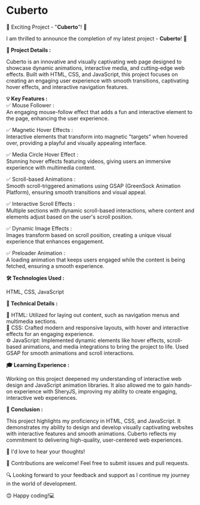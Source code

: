 # Cuberto

🚀 Exciting Project - "<b>Cuberto</b>"! 🎉

I am thrilled to announce the completion of my latest project - <b>Cuberto</b>! 🌟

<b>🎯 Project Details : </b> <br>

Cuberto is an innovative and visually captivating web page designed to showcase dynamic animations, interactive media, and cutting-edge web effects. Built with HTML, CSS, and JavaScript, this project focuses on creating an engaging user experience with smooth transitions, captivating hover effects, and interactive navigation features.
<br>

<b>💡 Key Features : </b><br>
✅ Mouse Follower : <br>
An engaging mouse-follow effect that adds a fun and interactive element to the page, enhancing the user experience.<br>

✅ Magnetic Hover Effects :<br>
Interactive elements that transform into magnetic "targets" when hovered over, providing a playful and visually appealing interface.<br>

✅ Media Circle Hover Effect : <br>
Stunning hover effects featuring videos, giving users an immersive experience with multimedia content.<br>

✅ Scroll-based Animations :<br>
Smooth scroll-triggered animations using GSAP (GreenSock Animation Platform), ensuring smooth transitions and visual appeal.<br>

✅ Interactive Scroll Effects :<br>
Multiple sections with dynamic scroll-based interactions, where content and elements adjust based on the user's scroll position.<br>

✅ Dynamic Image Effects :<br> Images transform based on scroll position, creating a unique visual experience that enhances engagement.<br>

✅ Preloader Animation :<br>
A loading animation that keeps users engaged while the content is being fetched, ensuring a smooth experience.<br>


<b>🛠 Technologies Used : </b><br>

   HTML, CSS, JavaScript<br>

   <b>🧐 Technical Details : </b>
   
  🧩 HTML: Utilized for laying out content, such as navigation menus and multimedia sections.<br> 
  🎨 CSS: Crafted modern and responsive layouts, with hover and interactive effects for an engaging experience.<br>
  ⚙️ JavaScript: Implemented dynamic elements like hover effects, scroll-based animations, and media integrations to bring the project to life. Used GSAP for smooth animations and scroll interactions.

<b>🎓 Learning Experience : </b><br>

Working on this project deepened my understanding of interactive web design and JavaScript animation libraries. It also allowed me to gain hands-on experience with SheryJS, improving my ability to create engaging, interactive web experiences.

 <b>📝 Conclusion : </b>

This project highlights my proficiency in HTML, CSS, and JavaScript. It demonstrates my ability to design and develop visually captivating websites with interactive features and smooth animations. Cuberto reflects my commitment to delivering high-quality, user-centered web experiences.


📢 I'd love to hear your thoughts!

🤝 Contributions are welcome! Feel free to submit issues and pull requests.

🔍 Looking forward to your feedback and support as I continue my journey in the world of development.

😊 Happy coding!💻
